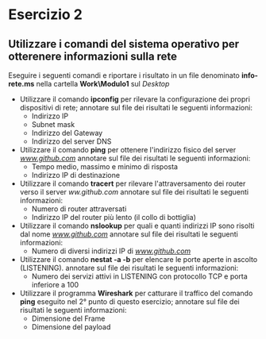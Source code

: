 # Esercizio 2

## Utilizzare i comandi del sistema operativo per otterenere informazioni sulla rete

Eseguire i seguenti comandi e riportare i risultato in un file denominato __info-rete.ms__ nella cartella __Work\Modulo1__ sul *Desktop*

- Utilizzare il comando __ipconfig__ per rilevare la configurazione dei propri dispositivi di rete; annotare sul file dei risultati le seguenti informazioni:
  - Indirizzo IP
  - Subnet mask
  - Indirizzo del Gateway
  - Indirizzo del server DNS
- Utilizzare il comando __ping__ per ottenere l'indirizzo fisico del server *www.github.com* annotare sul file dei risultati le seguenti informazioni:
  - Tempo medio, massimo e minimo di risposta
  - Indirizzo IP di destinazione
- Utilizzare il comando __tracert__ per rilevare l'attraversamento dei router verso il server *ww.github.com* annotare sul file dei risultati le seguenti informazioni:
  - Numero di router attraversati
  - Indirizzo IP del router più lento (il collo di bottiglia)
- Utilizzare il comando __nslookup__ per quali e quanti indirizzi IP sono risolti dal nome *www.github.com* annotare sul file dei risultati le seguenti informazioni:
  - Numero di diversi indirizzi IP di *www.github.com*
- Utilizzare il comando __nestat -a -b__ per elencare le porte aperte in ascolto (LISTENING). annotare sul file dei risultati le seguenti informazioni:
  - Numero dei servizi attivi in LISTENING con protocollo TCP e porta inferiore a 100
- Utilizzare il programma __Wireshark__ per catturare il traffico del comando __ping__ eseguito nel 2° punto di questo esercizio; annotare sul file dei risultati le seguenti informazioni:
  - Dimensione del Frame
  - Dimensione del payload